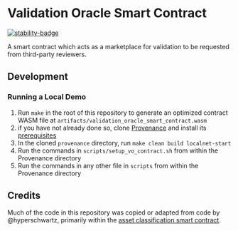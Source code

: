 # Validation Oracle Smart Contract
[![stability-badge][stability-alpha]][stability-info]

A smart contract which acts as a marketplace for validation to be requested from third-party reviewers.

[stability-alpha]: https://img.shields.io/badge/stability-alpha-f4d03f.svg?style=for-the-badge
[stability-info]: https://github.com/mkenney/software-guides/blob/master/STABILITY-BADGES.md#alpha
## Development
### Running a Local Demo
1. Run `make` in the root of this repository to generate an optimized contract WASM file at `artifacts/validation_oracle_smart_contract.wasm`
2. if you have not already done so, clone [Provenance](https://github.com/provenance-io/provenance/) and install its [prerequisites](https://github.com/provenance-io/provenance/blob/main/docs/Building.md)
3. In the cloned `provenance` directory, run `make clean build localnet-start`
4. Run the commands in `scripts/setup_vo_contract.sh` from within the Provenance directory
5. Run the commands in any other file in `scripts` from within the Provenance directory
## Credits
Much of the code in this repository was copied or adapted from code by @hyperschwartz, primarily within the [asset classification smart contract](https://github.com/FigureTechnologies/asset-classification-smart-contract).
